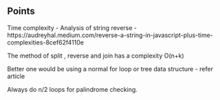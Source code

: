 <h2>Points</h2>
<p>Time complexity - Analysis of string reverse - <a>https://audreyhal.medium.com/reverse-a-string-in-javascript-plus-time-complexities-8cef62f4110e</a></p>
<p>The method of split , reverse and join has a complexity O(n+k)</p>
<p>Better one would be using a normal for loop or tree data structure - refer article</p>
<p>Always do n/2 loops for palindrome checking.</p>